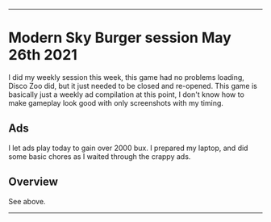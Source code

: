 
***

# Modern Sky Burger session May 26th 2021

I did my weekly session this week, this game had no problems loading, Disco Zoo did, but it just needed to be closed and re-opened. This game is basically just a weekly ad compilation at this point, I don't know how to make gameplay look good with only screenshots with my timing.

## Ads

I let ads play today to gain over 2000 bux. I prepared my laptop, and did some basic chores as I waited through the crappy ads.

<!-- This was mainly just ads today, I stopped early on, as it wasn't worth my time (I mostly wrote notes on my laptop during this time) I stopped at a palindrome of 27272 (minus the 80 cents) !-->

## Overview

See above.

***


